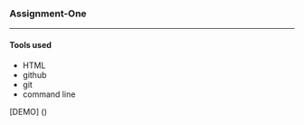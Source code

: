 ### Assignment-One

------------------------

#### Tools used
- HTML
- github
- git
- command line


[DEMO] ()

